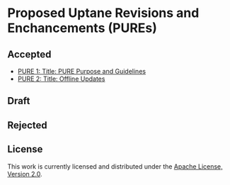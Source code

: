 # Proposed Uptane Revisions and Enchancements (PUREs)

## Accepted

* [PURE 1: Title: PURE Purpose and Guidelines](pure1.md)
* [PURE 2: Title: Offline Updates](pure2.md)

## Draft

## Rejected

## License

This work is currently licensed and distributed under the [Apache License, Version 2.0](LICENSE).
